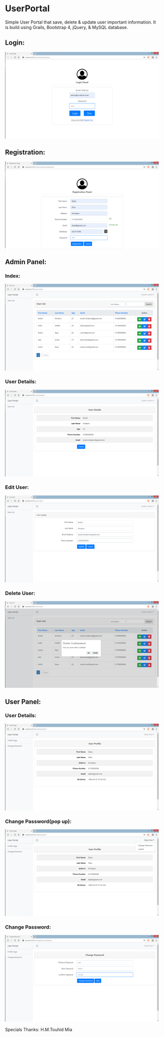 # UserPortal
Simple User Portal that  save, delete & update user important information. It is build using Grails, Bootstrap 4, jQuery, & MySQL database.

## Login:
![](UPI/login.png)

## Registration:
![](UPI/reg.png)

## Admin Panel:

### Index:
![](UPI/admin.png)

### User Details:
![](UPI/admin00.png)

### Edit User:
![](UPI/admin01.png)

### Delete User:
![](UPI/admin02.png)

## User Panel:

### User Details:
![](UPI/user.png)

### Change Password(pop up):
![](UPI/user00.png)

### Change Password:
![](UPI/user01.png)


Specials Thanks: H.M.Touhid Mia
